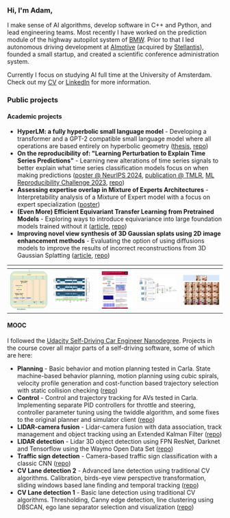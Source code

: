 ### Hi, I'm Adam,

I make sense of AI algorithms, develop software in C++ and Python, and lead engineering teams. Most recently I have worked on the prediction module of the highway autopilot system of [BMW](https://www.bmwgroup.com/en/innovation/automated-driving.html). Prior to that I led autonomous driving development at [AImotive](https://aimotive.com/) (acquired by [Stellantis](https://www.stellantis.com/en)), founded a small startup, and created a scientific conference administration system.

Currently I focus on studying AI full time at the University of Amsterdam. Check out my [CV](https://drive.google.com/file/d/1tvIknpUDykpwrTblMxDeawGgSM3IJsZP/view?usp=sharing) or [LinkedIn](https://www.linkedin.com/in/adamdivak/) for more information.

### Public projects

#### Academic projects
- **HyperLM: a fully hyperbolic small language model** - Developing a transformer and a GPT-2 compatible small language model where all operations are based entirely on hyperbolic geometry ([thesis](https://github.com/adamdivak/hyper_lm/blob/main/AdamDivak_HyperLM_thesis.pdf), [repo](https://github.com/adamdivak/hyper_lm))
- **On the reproducibility of: "Learning Perturbation to Explain Time Series Predictions"** - Learning new alterations of time series signals to better explain what time series classification models focus on when making predictions ([poster @ NeurIPS 2024](https://neurips.cc/virtual/2024/poster/99345), [publication @ TMLR](https://openreview.net/forum?id=nPZgtpfgIx), [ML Reproducibility Challenge 2023](https://reproml.org/), [repo](https://github.com/adamdivak/time_interpret/tree/main))
- **Assessing expertise overlap in Mixture of Experts Architectures** - Interpretability analysis of a Mixture of Expert model with a focus on expert specialization ([poster](images/Assessing_Expertise_Overlap_in_MoE_models_poster.pdf))
- **(Even More) Efficient Equivariant Transfer Learning from Pretrained Models** - Exploring ways to introduce equivariance into large foundation models trained without it ([article](https://github.com/adamdivak/equivariant_transfer_learning/blob/main/Blogpost.md), [repo](https://github.com/adamdivak/equivariant_transfer_learning))
- **Improving novel view synthesis of 3D Gaussian splats using 2D image enhancement methods** - Evaluating the option of using diffusions models to improve the results of incorrect reconstructions from 3D Gaussian Splatting ([article](https://github.com/adamdivak/diffusion_augmented_pixelsplat/blob/main/CV2_Diffusion3DGS_Bant_Divak_Eppink_Feng_Hutter.pdf), [repo](https://github.com/adamdivak/diffusion_augmented_pixelsplat))

| <!-- -->    | <!-- -->    | <!-- -->    | <!-- -->    | <!-- -->    |
|-------------|-------------|-------------|-------------|-------------|
| [<img src="images/hyperlm_transformer_diagram_mha.svg" width="250"/>](https://github.com/adamdivak/hyper_lm) | [<img src="images/ts_perturbation_repro_thumbnail.png" width="250"/>](https://github.com/adamdivak/time_interpret/tree/main) | [<img src="images/Assessing_Expertise_Overlap_in_MoE_models_poster_thumbnail.png" width="250"/>](images/Assessing_Expertise_Overlap_in_MoE_models_poster.jpg) | [<img src="images/equivariant_finetuning_thumbnail.png" width="250"/>](https://github.com/adamdivak/equivariant_transfer_learning) | [<img src="images/pixelsplat_diffusion_thumbnail.png" width="250"/>](https://github.com/adamdivak/diffusion_augmented_pixelsplat) |

#### MOOC
I followed the [Udacity Self-Driving Car Engineer Nanodegree](https://www.udacity.com/course/self-driving-car-engineer-nanodegree--nd0013). Projects in the course cover all major parts of a self-driving software, some of which are here:

- **Planning** - Basic behavior and motion planning tested in Carla. State machine-based behavior planning, motion planning using cubic spirals, velocity profile generation and cost-function based trajectory selection with static collision checking ([repo](https://github.com/yosuah/udacity_sd_planning))
- **Control** - Control and trajectory tracking for AVs tested in Carla. Implementing separate PID controllers for throttle and steering, controller parameter tuning using the twiddle algorithm, and some fixes to the original planner and simulator client ([repo](https://github.com/yosuah/udacity_sd_control))
- **LIDAR-camera fusion** - Lidar-camera fusion with data association, track management and object tracking using an Extended Kalman Filter ([repo](https://github.com/yosuah/udacity_sd_lidar_fusion))
- **LIDAR detection** - Lidar 3D object detection using FPN ResNet, Darknet and Tensorflow using the Waymo Open Data Set ([repo](https://github.com/yosuah/udacity_sd_lidar_fusion))
- **Traffic sign detection** - Camera-based traffic sign classification with a classic CNN ([repo](https://github.com/yosuah/udacity_sd_traffic_sign_classification))
- **CV Lane detection 2** - Advanced lane detection using traditional CV algorithms. Calibration, birds-eye view perspective transformation, sliding windows based lane finding and temporal tracking ([repo](https://github.com/yosuah/udacity_sd_advanced_lanes_cv))
- **CV Lane detection 1** - Basic lane detection using traditional CV algorithms. Thresholding, Canny edge detection, line clustering using DBSCAN, ego lane separator selection and visualization ([repo](https://github.com/yosuah/udacity_sd_basic_lanes_cv))
